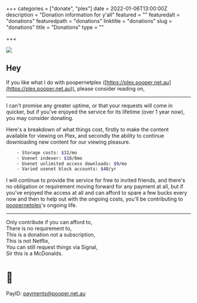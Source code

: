 +++
categories = ["donate", "plex"]
date = 2022-01-06T13:00:00Z
description = "Donation information for y'all"
featured = ""
featuredalt = "donations"
featuredpath = "donations"
linktitle = "donations"
slug = "donations"
title = "Donations"
type = ""

+++

![](/images/d93fabbc-8167-4ca2-9444-9f553a980ade.png)

## Hey

If you like what I do with poopernetplex ([https://plex.pooper.net.au](https://plex.pooper.net.au)), please consider reading on,

---

I can't promise any greater uptime, or that your requests will come in quicker, but if you've enjoyed the service for its lifetime (over 1 year now), you may consider donating.

Here's a breakdown of what things cost, firstly to make the content available for viewing on Plex, and secondly the ability to continue downloading new content for our viewing pleasure.

```bash
    - Storage costs: $32/mo
    - Usenet indexer: $18/6mo
    - Usenet unlimited access downloads: $9/mo
    - Varied usenet block accounts: $40/yr
```

I will continue to provide the service for free to invited friends, and there's no obligation or requirement moving forward for any payment at all, but if you've enjoyed the access at all and can afford to spare a few bucks every now and then to help out with the ongoing costs, you'll be contributing to [poopernetplex](https://plex.pooper.net.au)'s ongoing life.

---

Only contribute if you can afford to,  
There is no requirement to,  
This is a donation not a subscription,  
This is not Netflix,  
You can still request things via Signal,  
Sir this is a McDonalds.

# 💖

PayID: payments@pooper.net.au

